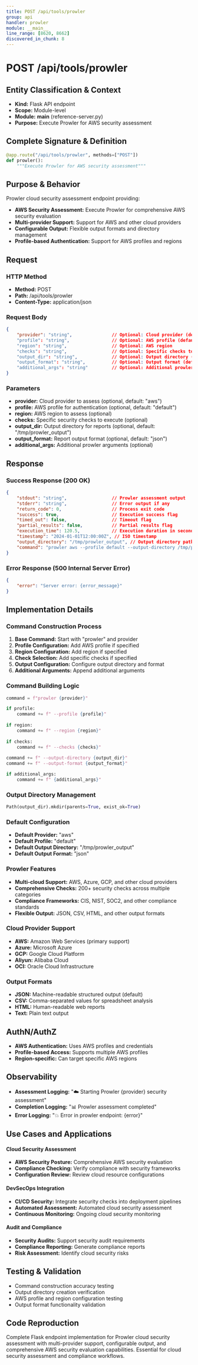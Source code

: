 ```yaml
---
title: POST /api/tools/prowler
group: api
handler: prowler
module: __main__
line_range: [8620, 8662]
discovered_in_chunk: 8
---
```


# POST /api/tools/prowler

## Entity Classification & Context
- **Kind:** Flask API endpoint
- **Scope:** Module-level
- **Module:** __main__ (reference-server.py)
- **Purpose:** Execute Prowler for AWS security assessment

## Complete Signature & Definition
```python
@app.route("/api/tools/prowler", methods=["POST"])
def prowler():
    """Execute Prowler for AWS security assessment"""
```

## Purpose & Behavior
Prowler cloud security assessment endpoint providing:
- **AWS Security Assessment:** Execute Prowler for comprehensive AWS security evaluation
- **Multi-provider Support:** Support for AWS and other cloud providers
- **Configurable Output:** Flexible output formats and directory management
- **Profile-based Authentication:** Support for AWS profiles and regions

## Request

### HTTP Method
- **Method:** POST
- **Path:** /api/tools/prowler
- **Content-Type:** application/json

### Request Body
```json
{
    "provider": "string",               // Optional: Cloud provider (default: "aws")
    "profile": "string",                // Optional: AWS profile (default: "default")
    "region": "string",                 // Optional: AWS region
    "checks": "string",                 // Optional: Specific checks to run
    "output_dir": "string",             // Optional: Output directory (default: "/tmp/prowler_output")
    "output_format": "string",          // Optional: Output format (default: "json")
    "additional_args": "string"         // Optional: Additional prowler arguments
}
```

### Parameters
- **provider:** Cloud provider to assess (optional, default: "aws")
- **profile:** AWS profile for authentication (optional, default: "default")
- **region:** AWS region to assess (optional)
- **checks:** Specific security checks to execute (optional)
- **output_dir:** Output directory for reports (optional, default: "/tmp/prowler_output")
- **output_format:** Report output format (optional, default: "json")
- **additional_args:** Additional prowler arguments (optional)

## Response

### Success Response (200 OK)
```json
{
    "stdout": "string",                 // Prowler assessment output
    "stderr": "string",                 // Error output if any
    "return_code": 0,                   // Process exit code
    "success": true,                    // Execution success flag
    "timed_out": false,                 // Timeout flag
    "partial_results": false,           // Partial results flag
    "execution_time": 120.5,            // Execution duration in seconds
    "timestamp": "2024-01-01T12:00:00Z", // ISO timestamp
    "output_directory": "/tmp/prowler_output", // Output directory path
    "command": "prowler aws --profile default --output-directory /tmp/prowler_output --output-format json"
}
```

### Error Response (500 Internal Server Error)
```json
{
    "error": "Server error: {error_message}"
}
```

## Implementation Details

### Command Construction Process
1. **Base Command:** Start with "prowler" and provider
2. **Profile Configuration:** Add AWS profile if specified
3. **Region Configuration:** Add region if specified
4. **Check Selection:** Add specific checks if specified
5. **Output Configuration:** Configure output directory and format
6. **Additional Arguments:** Append additional arguments

### Command Building Logic
```python
command = f"prowler {provider}"

if profile:
    command += f" --profile {profile}"
    
if region:
    command += f" --region {region}"
    
if checks:
    command += f" --checks {checks}"
    
command += f" --output-directory {output_dir}"
command += f" --output-format {output_format}"

if additional_args:
    command += f" {additional_args}"
```

### Output Directory Management
```python
Path(output_dir).mkdir(parents=True, exist_ok=True)
```

### Default Configuration
- **Default Provider:** "aws"
- **Default Profile:** "default"
- **Default Output Directory:** "/tmp/prowler_output"
- **Default Output Format:** "json"

### Prowler Features
- **Multi-cloud Support:** AWS, Azure, GCP, and other cloud providers
- **Comprehensive Checks:** 200+ security checks across multiple categories
- **Compliance Frameworks:** CIS, NIST, SOC2, and other compliance standards
- **Flexible Output:** JSON, CSV, HTML, and other output formats

### Cloud Provider Support
- **AWS:** Amazon Web Services (primary support)
- **Azure:** Microsoft Azure
- **GCP:** Google Cloud Platform
- **Aliyun:** Alibaba Cloud
- **OCI:** Oracle Cloud Infrastructure

### Output Formats
- **JSON:** Machine-readable structured output (default)
- **CSV:** Comma-separated values for spreadsheet analysis
- **HTML:** Human-readable web reports
- **Text:** Plain text output

## AuthN/AuthZ
- **AWS Authentication:** Uses AWS profiles and credentials
- **Profile-based Access:** Supports multiple AWS profiles
- **Region-specific:** Can target specific AWS regions

## Observability
- **Assessment Logging:** "☁️ Starting Prowler {provider} security assessment"
- **Completion Logging:** "📊 Prowler assessment completed"
- **Error Logging:** "💥 Error in prowler endpoint: {error}"

## Use Cases and Applications

#### Cloud Security Assessment
- **AWS Security Posture:** Comprehensive AWS security evaluation
- **Compliance Checking:** Verify compliance with security frameworks
- **Configuration Review:** Review cloud resource configurations

#### DevSecOps Integration
- **CI/CD Security:** Integrate security checks into deployment pipelines
- **Automated Assessment:** Automated cloud security assessment
- **Continuous Monitoring:** Ongoing cloud security monitoring

#### Audit and Compliance
- **Security Audits:** Support security audit requirements
- **Compliance Reporting:** Generate compliance reports
- **Risk Assessment:** Identify cloud security risks

## Testing & Validation
- Command construction accuracy testing
- Output directory creation verification
- AWS profile and region configuration testing
- Output format functionality validation

## Code Reproduction
Complete Flask endpoint implementation for Prowler cloud security assessment with multi-provider support, configurable output, and comprehensive AWS security evaluation capabilities. Essential for cloud security assessment and compliance workflows.
